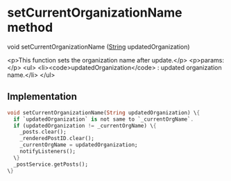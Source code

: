 


# setCurrentOrganizationName method








void setCurrentOrganizationName
([String](https:api.flutter.dev/flutter/dart-core/String-class.html) updatedOrganization)





\<p\>This function sets the organization name after update.\</p\>
\<p\>params:\</p\>
\<ul\>
\<li\>\<code\>updatedOrganization\</code\> : updated organization name.\</li\>
\</ul\>



## Implementation

```dart
void setCurrentOrganizationName(String updatedOrganization) \{
  if `updatedOrganization` is not same to `_currentOrgName`.
  if (updatedOrganization != _currentOrgName) \{
    _posts.clear();
    _renderedPostID.clear();
    _currentOrgName = updatedOrganization;
    notifyListeners();
  \}
  _postService.getPosts();
\}
```







